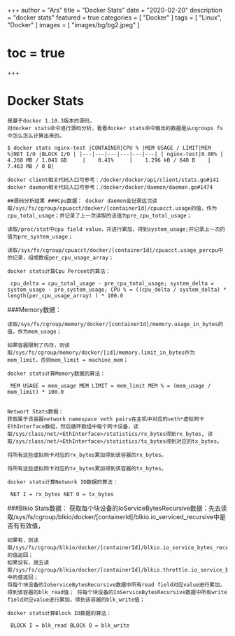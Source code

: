 +++
author = "Ars"
title = "Docker Stats"
date = "2020-02-20"
description = "docker stats"
featured = true
categories = [
  "Docker"
]
tags = [
  "Linux",
  "Docker"
]
images = [
  "images/bg/bg2.jpeg"
]
# toc = true
+++

# Docker Stats
```
是基于docker 1.10.3版本的源码，
对docker stats命令进行源码分析，看看docker stats命令输出的数据是从cgroups fs中怎么怎么计算出来的。

$ docker stats nginx-test |CONTAINER|CPU % |MEM USAGE / LIMIT|MEM %|NET I/O |BLOCK I/O | |---|---|---|---|---|---| | nginx-test|0.00% |    4.268 MB / 1.041 GB     |    0.41%     |    1.296 kB / 648 B    |    7.463 MB / 0 B|

docker client相关代码入口可参考：/docker/docker/api/client/stats.go#141 docker daemon相关代码入口可参考：/docker/docker/daemon/daemon.go#1474

##源码分析结果 ###Cpu数据： docker daemon会记录这次读取/sys/fs/cgroup/cpuacct/docker/[containerId]/cpuacct.usage的值，作为cpu_total_usage；并记录了上一次读取的该值为pre_cpu_total_usage；

读取/proc/stat中cpu field value，并进行累加，得到system_usage;并记录上一次的值为pre_system_usage；

读取/sys/fs/cgroup/cpuacct/docker/[containerId]/cpuacct.usage_percpu中的记录，组成数组per_cpu_usage_array；

docker stats计算Cpu Percent的算法：

 cpu_delta = cpu_total_usage - pre_cpu_total_usage; system_delta = system_usage - pre_system_usage; CPU % = ((cpu_delta / system_delta) * length(per_cpu_usage_array) ) * 100.0
```

###Memory数据：
```
读取/sys/fs/cgroup/memory/docker/[containerId]/memory.usage_in_bytes的值，作为mem_usage；

如果容器限制了内存，则读取/sys/fs/cgroup/memory/docker/[id]/memory.limit_in_bytes作为mem_limit，否则mem_limit = machine_mem；

docker stats计算Memory数据的算法：

 MEM USAGE = mem_usage MEM LIMIT = mem_limit MEM % = (mem_usage / mem_limit) * 100.0


Networt Stats数据：
获取属于该容器network namespace veth pairs在主机中对应的veth*虚拟网卡EthInterface数组，然后循环数组中每个网卡设备，读取/sys/class/net/<EthInterface>/statistics/rx_bytes得到rx_bytes, 读取/sys/class/net/<EthInterface>/statistics/tx_bytes得到对应的tx_bytes。

将所有这些虚拟网卡对应的rx_bytes累加得到该容器的rx_bytes。

将所有这些虚拟网卡对应的tx_bytes累加得到该容器的tx_bytes。

docker stats计算Network IO数据的算法：

 NET I = rx_bytes NET O = tx_bytes

```
###Blkio Stats数据： 获取每个块设备的IoServiceBytesRecursive数据：先去读取/sys/fs/cgroup/blkio/docker/[containerId]/blkio.io_serviced_recursive中是否有有效值，
```
如果有，则读取/sys/fs/cgroup/blkio/docker/[containerId]/blkio.io_service_bytes_recursive的值返回；
如果没有，就去读取/sys/fs/cgroup/blkio/docker/[containerId]/blkio.throttle.io_service_bytes中的值返回；
将每个块设备的IoServiceBytesRecursive数据中所有read field对应value进行累加，得到该容器的blk_read值； 将每个块设备的IoServiceBytesRecursive数据中所有write field对应value进行累加，得到该容器的blk_write值；

docker stats计算Block IO数据的算法：

 BLOCK I = blk_read BLOCK O = blk_write
```

